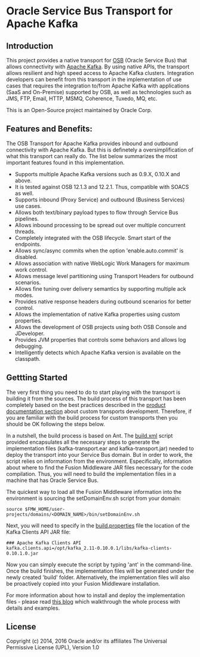 # Oracle Service Bus Transport for Apache Kafka

## Introduction
This project provides a native transport for [OSB](http://www.oracle.com/technetwork/middleware/service-bus/overview/index-096326.html) (Oracle Service Bus) that allows connectivity with [Apache Kafka](https://kafka.apache.org/). By using native APIs, the transport allows resilient and high speed access to Apache Kafka clusters. Integration developers can benefit from this transport in the implementation of use cases that requires the integration to/from Apache Kafka with applications (SaaS and On-Premise) supported by OSB, as well as technologies such as JMS, FTP, Email, HTTP, MSMQ, Coherence, Tuxedo, MQ, etc.

This is an Open-Source project maintained by Oracle Corp.

## Features and Benefits:
The OSB Transport for Apache Kafka provides inbound and outbound connectivity with Apache Kafka. But this is definetely a oversimplification of what this transport can really do. The list below summarizes the most important features found in this implementation.

* Supports multiple Apache Kafka versions such as 0.9.X, 0.10.X and above.
* It is tested against OSB 12.1.3 and 12.2.1. Thus, compatible with SOACS as well.
* Supports inbound (Proxy Service) and outbound (Business Services) use cases.
* Allows both text/binary payload types to flow through Service Bus pipelines.
* Allows inbound processing to be spread out over multiple concurrent threads.
* Completely integrated with the OSB lifecycle. Smart start of the endpoints.
* Allows sync/async commits when the option 'enable.auto.commit' is disabled.
* Allows association with native WebLogic Work Managers for maximum work control.
* Allows message level partitioning using Transport Headers for outbound scenarios.
* Allows fine tuning over delivery semantics by supporting multiple ack modes.
* Provides native response headers during outbound scenarios for better control.
* Allows the implementation of native Kafka properties using custom properties.
* Allows the development of OSB projects using both OSB Console and JDeveloper.
* Provides JVM properties that controls some behaviors and allows log debugging.
* Intelligently detects which Apache Kafka version is available on the classpath.

## Gettting Started
The very first thing you need to do to start playing with the transport is building it from the sources. The build process of this transport has been completely based on the best practices described in the [product documentation section](https://docs.oracle.com/middleware/1221/osb/develop/GUID-F3574BDE-F053-4015-ACC2-4CE2473B39EA.htm#OSBDV1292) about custom transports development. Therefore, if you are familiar with the build process for custom transports then you should be OK following the steps below.

In a nutshell, the build process is based on Ant. The [build.xml](./build.xml) script provided encapsulates all the necessary steps to generate the implementation files (kafka-transport.ear and kafka-transport.jar) needed to deploy the transport into your Service Bus domain. But in order to work, the script relies on information from the environment. Especifically, information about where to find the Fusion Middleware JAR files necessary for the code compilation. Thus, you will need to build the implementation files in a machine that has Oracle Service Bus.

The quickest way to load all the Fusion Middleware information into the environment is sourcing the setDomainEnv.sh script from your domain:

```
source $FMW_HOME/user-projects/domains/<DOMAIN_NAME>/bin/setDomainEnv.sh
```

Next, you will need to specify in the [build.properties](./build.properties) file the location of the Kafka Clients API JAR file:

```
### Apache Kafka Clients API
kafka.clients.api=/opt/kafka_2.11-0.10.0.1/libs/kafka-clients-0.10.1.0.jar
```

Now you can simply execute the script by typing 'ant' in the command-line. Once the build finishes, the implementation files will be generated under the newly created 'build' folder. Alternatively, the implementation files will also be proactively copied into your Fusion Middleware installation.

For more information about how to install and deploy the implementation files - please read [this blog](http://www.ateam-oracle.com/osb-transport-for-apache-kafka-part-1/) which walkthrough the whole process with details and examples.

## License
Copyright (c) 2014, 2016 Oracle and/or its affiliates
The Universal Permissive License (UPL), Version 1.0
